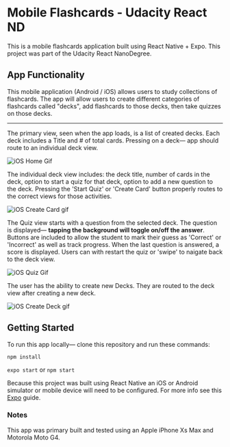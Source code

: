 # Mobile Flashcards - Udacity React ND
This is a mobile flashcards application built using React Native + Expo. This project was part of the Udacity React NanoDegree.

## App Functionality
This mobile application (Android / iOS) allows users to study collections of flashcards. 
The app will allow users to create different categories of flashcards called "decks", add flashcards to those decks, then take quizzes on those decks.

---

The primary view, seen when the app loads, is a list of created decks. 
Each deck includes a Title and # of total cards.
Pressing on a deck— app should route to an individual deck view.

![iOS Home Gif](https://media.giphy.com/media/MdLKAmI2oBHQW73DDF/giphy.gif)

The individual deck view includes: the deck title, number of cards in the deck, option to start a quiz for that deck, option to add a new question to the deck.
Pressing the 'Start Quiz' or 'Create Card' button properly routes to the correct views for those activities.

![iOS Create Card gif](https://media.giphy.com/media/cP4xZr2HWaHsHPecLE/giphy.gif)

The Quiz view starts with a question from the selected deck. 
The question is displayed— **tapping the background will toggle on/off the answer**. 
Buttons are included to allow the student to mark their guess as 'Correct' or 'Incorrect' as well as track progress.
When the last question is answered, a score is displayed. 
Users can with restart the quiz or 'swipe' to naigate back to the deck view.

![iOS Quiz Gif](https://media.giphy.com/media/U1U6mGQ6FtlxUHi2xI/giphy.gif)

The user has the ability to create new Decks.
They are routed to the deck view after creating a new deck.

![iOS Create Deck gif](https://media.giphy.com/media/L4fspSa5qViLBUTXMD/giphy.gif)

## Getting Started
To run this app locally— clone this repository and run these commands:

`npm install`

`expo start` or `npm start`

Because this project was built using React Native an iOS or Android simulator or mobile device will need to be configured.
For more info see this [Expo](https://docs.expo.io/versions/v36.0.0/get-started/installation/#2-mobile-app-expo-client-for-ios) guide.

### Notes
This app was primary built and tested using an Apple iPhone Xs Max and Motorola Moto G4.
